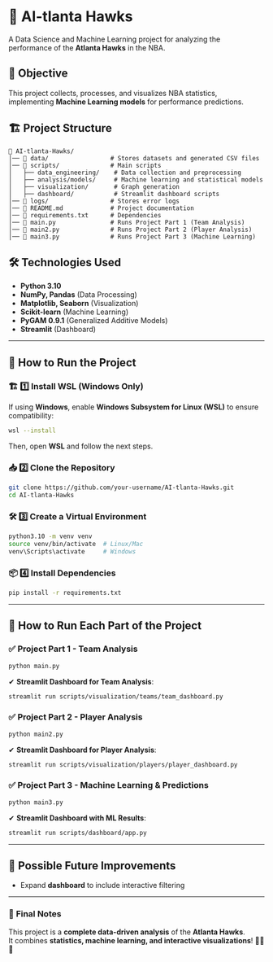 # 🏀 AI-tlanta Hawks

A Data Science and Machine Learning project for analyzing the performance of the **Atlanta Hawks** in the NBA.

## 📌 Objective
This project collects, processes, and visualizes NBA statistics, implementing **Machine Learning models** for performance predictions.

## 🏗️ Project Structure

```
📂 AI-tlanta-Hawks/
│── 📂 data/                 # Stores datasets and generated CSV files
│── 📂 scripts/              # Main scripts
│   ├── data_engineering/    # Data collection and preprocessing
│   ├── analysis/models/     # Machine learning and statistical models
│   ├── visualization/       # Graph generation
│   ├── dashboard/           # Streamlit dashboard scripts
│── 📂 logs/                 # Stores error logs
│── 📜 README.md             # Project documentation
│── 📜 requirements.txt      # Dependencies
│── 📜 main.py               # Runs Project Part 1 (Team Analysis)
│── 📜 main2.py              # Runs Project Part 2 (Player Analysis)
│── 📜 main3.py              # Runs Project Part 3 (Machine Learning)
```

## 🛠️ Technologies Used
- **Python 3.10**
- **NumPy, Pandas** (Data Processing)
- **Matplotlib, Seaborn** (Visualization)
- **Scikit-learn** (Machine Learning)
- **PyGAM 0.9.1** (Generalized Additive Models) 
- **Streamlit** (Dashboard)

---

## 🚀 How to Run the Project
### 🏗 **1️⃣ Install WSL (Windows Only)**
If using **Windows**, enable **Windows Subsystem for Linux (WSL)** to ensure compatibility:
```sh
wsl --install
```
Then, open **WSL** and follow the next steps.

### 📥 **2️⃣ Clone the Repository**
```sh
git clone https://github.com/your-username/AI-tlanta-Hawks.git
cd AI-tlanta-Hawks
```

### 🛠 **3️⃣ Create a Virtual Environment**
```sh
python3.10 -m venv venv
source venv/bin/activate  # Linux/Mac
venv\Scripts\activate     # Windows
```

### 📦 **4️⃣ Install Dependencies**
```sh
pip install -r requirements.txt
```

---

## 🎯 **How to Run Each Part of the Project**
### ✅ **Project Part 1 - Team Analysis**
```sh
python main.py
```
✔ **Streamlit Dashboard for Team Analysis**:  
```sh
streamlit run scripts/visualization/teams/team_dashboard.py
```

### ✅ **Project Part 2 - Player Analysis**
```sh
python main2.py
```
✔ **Streamlit Dashboard for Player Analysis**:  
```sh
streamlit run scripts/visualization/players/player_dashboard.py
```

### ✅ **Project Part 3 - Machine Learning & Predictions**
```sh
python main3.py
```
✔ **Streamlit Dashboard with ML Results**:  
```sh
streamlit run scripts/dashboard/app.py
```

---

## 🏀 **Possible Future Improvements**
- Expand **dashboard** to include interactive filtering  

---

### 🎯 **Final Notes**
This project is a **complete data-driven analysis** of the **Atlanta Hawks**.  
It combines **statistics, machine learning, and interactive visualizations**! 🚀🔥🏀  
